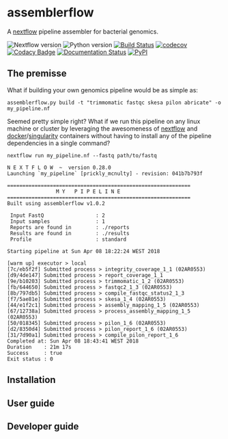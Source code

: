 # assemblerflow

A [nextflow](https://www.nextflow.io/) pipeline assembler for bacterial genomics.

![Nextflow version](https://img.shields.io/badge/nextflow->0.26.0-brightgreen.svg)
![Python version](https://img.shields.io/badge/python-3.6-brightgreen.svg)
[![Build Status](https://travis-ci.org/ODiogoSilva/assemblerflow.svg?branch=master)](https://travis-ci.org/ODiogoSilva/assemblerflow)
[![codecov](https://codecov.io/gh/ODiogoSilva/assemblerflow/branch/master/graph/badge.svg)](https://codecov.io/gh/ODiogoSilva/assemblerflow)
[![Codacy Badge](https://api.codacy.com/project/badge/Grade/f518854f780b41a08ca2fb1c14e360f0)](https://www.codacy.com/app/o.diogosilva/assemblerflow?utm_source=github.com&amp;utm_medium=referral&amp;utm_content=ODiogoSilva/assemblerflow&amp;utm_campaign=Badge_Grade)
[![Documentation Status](https://readthedocs.org/projects/assemblerflow/badge/?version=latest)](http://assemblerflow.readthedocs.io/en/latest/?badge=latest)
[![PyPI](https://img.shields.io/pypi/v/assemblerflow.svg)](https://pypi.python.org/pypi/assemblerflow/1.0.0rc3)

## The premisse

What if building your own genomics pipeline would be as simple as:

```
assemblerflow.py build -t "trimmomatic fastqc skesa pilon abricate" -o my_pipeline.nf
```

Seemed pretty simple right? What if we run this pipeline on any linux machine or cluster by leveraging
the awesomeness of [nextflow](https://www.nextflow.io/) and [docker](https://www.docker.com/)/[singularity](http://singularity.lbl.gov/)
containers without having to install any of the pipeline dependencies in a single command?

```
nextflow run my_pipeline.nf --fastq path/to/fastq

N E X T F L O W  ~  version 0.28.0
Launching `my_pipeline` [prickly_mcnulty] - revision: 041b7b793f

============================================================
                M Y   P I P E L I N E
============================================================
Built using assemblerflow v1.0.2

 Input FastQ                 : 2
 Input samples               : 1
 Reports are found in        : ./reports
 Results are found in        : ./results
 Profile                     : standard

Starting pipeline at Sun Apr 08 18:22:24 WEST 2018

[warm up] executor > local
[7c/eb5f2f] Submitted process > integrity_coverage_1_1 (02AR0553)
[d9/4de147] Submitted process > report_coverage_1_1
[9e/b10203] Submitted process > trimmomatic_1_2 (02AR0553)
[fb/644650] Submitted process > fastqc2_1_3 (02AR0553)
[8b/797db5] Submitted process > compile_fastqc_status2_1_3
[f7/5ae81e] Submitted process > skesa_1_4 (02AR0553)
[44/e1f2c1] Submitted process > assembly_mapping_1_5 (02AR0553)
[67/12738a] Submitted process > process_assembly_mapping_1_5 (02AR0553)
[50/018345] Submitted process > pilon_1_6 (02AR0553)
[d2/8350d4] Submitted process > pilon_report_1_6 (02AR0553)
[31/7d90a1] Submitted process > compile_pilon_report_1_6
Completed at: Sun Apr 08 18:43:41 WEST 2018
Duration    : 21m 17s
Success     : true
Exit status : 0
```

## Installation

## User guide

## Developer guide
